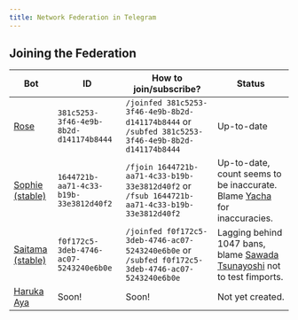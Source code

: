```yaml
---
title: Network Federation in Telegram
---
```


## Joining the Federation

| Bot | ID | How to join/subscribe? | Status
| --- | --- | --- | --- |
| [Rose] | `381c5253-3f46-4e9b-8b2d-d141174b8444` | `/joinfed 381c5253-3f46-4e9b-8b2d-d141174b8444` or `/subfed 381c5253-3f46-4e9b-8b2d-d141174b8444` | Up-to-date |
| [Sophie (stable)] | `1644721b-aa71-4c33-b19b-33e3812d40f2` | `/fjoin 1644721b-aa71-4c33-b19b-33e3812d40f2` or `/fsub 1644721b-aa71-4c33-b19b-33e3812d40f2` | Up-to-date, count seems to be inaccurate. Blame [Yacha](https://t.me/MrYacha) for inaccuracies. |
| [Saitama (stable)] | `f0f172c5-3deb-4746-ac07-5243240e6b0e` | `/joinfed f0f172c5-3deb-4746-ac07-5243240e6b0e` or `/subfed f0f172c5-3deb-4746-ac07-5243240e6b0e` | Lagging behind 1047 bans, blame [Sawada Tsunayoshi](https://t.me/Sawada) not to test fimports. |
| [Haruka Aya] | Soon! | Soon! | Not yet created. |

[Rose]: https://t.me/MissRose_bot
[Sophie (stable)]: https://t.me/rSophieBot
[Saitama (stable)]: https://t.me/SaitamaRobot
[Haruka Aya]: https://t.me/HarukaAyaBot